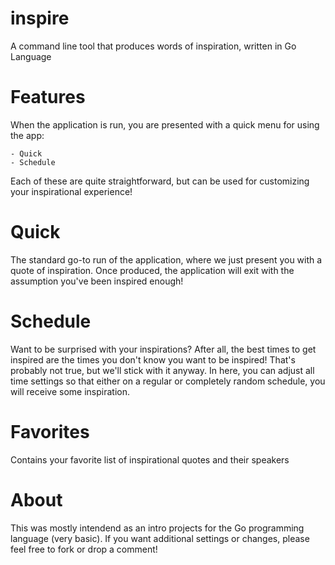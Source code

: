 # inspire
A command line tool that produces words of inspiration, written in Go Language

Features
==========================================
When the application is run, you are presented with a quick menu for using the app:

	- Quick
	- Schedule
Each of these are quite straightforward, but can be used for customizing your inspirational experience!

Quick
==========================================
The standard go-to run of the application, where we just present you with a quote of inspiration. Once produced, the application will exit with the assumption you've been inspired enough!

Schedule
==========================================
Want to be surprised with your inspirations? After all, the best times to get inspired are the times you don't know you want to be inspired! That's probably not true, but we'll stick with it anyway. In here, you can adjust all time settings so that either on a regular or completely random schedule, you will receive some inspiration. 

Favorites
==========================================
Contains your favorite list of inspirational quotes and their speakers

About
==========================================
This was mostly intendend as an intro projects for the Go programming language (very basic). If you want additional settings or changes, please feel free to fork or drop a comment!